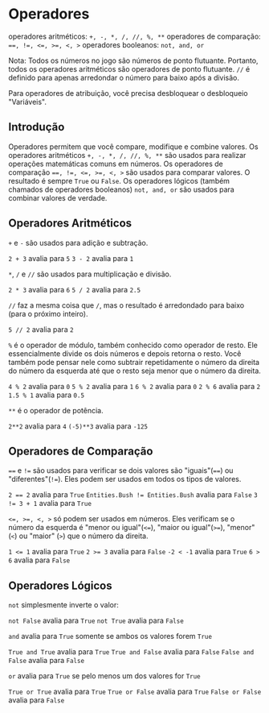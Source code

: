 # Operadores
operadores aritméticos: `+, -, *, /, //, %, **`
operadores de comparação: `==, !=, <=, >=, <, >`
operadores booleanos: `not, and, or`

Nota: Todos os números no jogo são números de ponto flutuante. Portanto, todos os operadores aritméticos são operadores de ponto flutuante.
`//` é definido para apenas arredondar o número para baixo após a divisão.

Para operadores de atribuição, você precisa desbloquear o desbloqueio "Variáveis".

## Introdução
Operadores permitem que você compare, modifique e combine valores. 
Os operadores aritméticos `+, -, *, /, //, %, **` são usados para realizar operações matemáticas comuns em números. 
Os operadores de comparação `==, !=, <=, >=, <, >` são usados para comparar valores. O resultado é sempre `True` ou `False`.
Os operadores lógicos (também chamados de operadores booleanos) `not, and, or` são usados para combinar valores de verdade.

## Operadores Aritméticos
`+` e `-` são usados para adição e subtração.

`2 + 3` avalia para `5`
`3 - 2` avalia para `1`

`*`, `/` e `//` são usados para multiplicação e divisão.

`2 * 3` avalia para `6`
`5 / 2` avalia para `2.5`

`//` faz a mesma coisa que `/`, mas o resultado é arredondado para baixo (para o próximo inteiro).

`5 // 2` avalia para `2`

`%` é o operador de módulo, também conhecido como operador de resto. Ele essencialmente divide os dois números e depois retorna o resto. Você também pode pensar nele como subtrair repetidamente o número da direita do número da esquerda até que o resto seja menor que o número da direita.

`4 % 2` avalia para `0`
`5 % 2` avalia para `1`
`6 % 2` avalia para `0`
`2 % 6` avalia para `2`
`1.5 % 1` avalia para `0.5`

`**` é o operador de potência.

`2**2` avalia para `4`
`(-5)**3` avalia para `-125`

## Operadores de Comparação
`==` e `!=` são usados para verificar se dois valores são "iguais"(`==`) ou "diferentes"(`!=`). Eles podem ser usados em todos os tipos de valores.

`2 == 2` avalia para `True`
`Entities.Bush != Entities.Bush` avalia para `False`
`3 != 3 + 1` avalia para `True`

`<=, >=, <, >` só podem ser usados em números. Eles verificam se o número da esquerda é "menor ou igual"(`<=`), "maior ou igual"(`>=`), "menor" (`<`) ou "maior" (`>`) que o número da direita.

`1 <= 1` avalia para `True`
`2 >= 3` avalia para `False`
`-2 < -1` avalia para `True`
`6 > 6` avalia para `False`

## Operadores Lógicos
`not` simplesmente inverte o valor:

`not False` avalia para `True`
`not True` avalia para `False`

`and` avalia para `True` somente se ambos os valores forem `True`

`True and True` avalia para `True`
`True and False` avalia para `False`
`False and False` avalia para `False`

`or` avalia para `True` se pelo menos um dos valores for `True`

`True or True` avalia para `True`
`True or False` avalia para `True`
`False or False` avalia para `False`